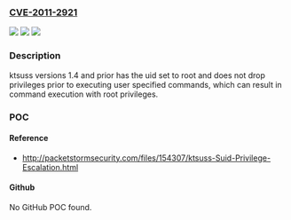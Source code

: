 ### [CVE-2011-2921](https://cve.mitre.org/cgi-bin/cvename.cgi?name=CVE-2011-2921)
![](https://img.shields.io/static/v1?label=Product&message=ktsuss&color=blue)
![](https://img.shields.io/static/v1?label=Version&message=n%2Fa&color=blue)
![](https://img.shields.io/static/v1?label=Vulnerability&message=Other&color=brighgreen)

### Description

ktsuss versions 1.4 and prior has the uid set to root and does not drop privileges prior to executing user specified commands, which can result in command execution with root privileges.

### POC

#### Reference
- http://packetstormsecurity.com/files/154307/ktsuss-Suid-Privilege-Escalation.html

#### Github
No GitHub POC found.


